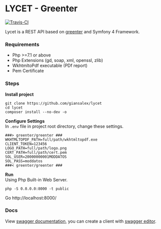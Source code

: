 # LYCET - Greenter
[![Travis-CI](https://img.shields.io/travis/giansalex/lycet.svg?branch=master&style=flat-square)](https://travis-ci.org/giansalex/lycet)

Lycet is a REST API based on [greenter](https://github.com/giansalex/greenter) and Symfony 4 Framework.

### Requirements
- Php >=7.1 or above
- Php Extensions (gd, soap, xml, openssl, zlib)
- WkhtmltoPdf executable (PDf report)
- Pem Certificate

### Steps

**Install project**
```
git clone https://github.com/giansalex/lycet
cd lycet
composer install --no-dev -o
```

**Configure Settings**   
In `.env`  file in project root directory, change these settings.
```
###> greenter/greenter ###
WKHTMLTOPDF_PATH=full/path/wkhtmltopdf.exe
CLIENT_TOKEN=123456
LOGO_PATH=full/path/logo.png
CERT_PATH=full/path/cert.pem
SOL_USER=20000000001MODDATOS
SOL_PASS=moddatos
###< greenter/greenter ###
```

**Run**    
Using Php Built-in Web Server.
```
php -S 0.0.0.0:8000 -t public
```
Go http://localhost:8000/

### Docs
View [swagger documentation](http://petstore.swagger.io/?url=https://raw.githubusercontent.com/giansalex/lycet/master/public/swagger.yaml), you can create a client with [swagger editor](http://editor.swagger.io/?url=https://raw.githubusercontent.com/giansalex/lycet/master/public/swagger.yaml).

